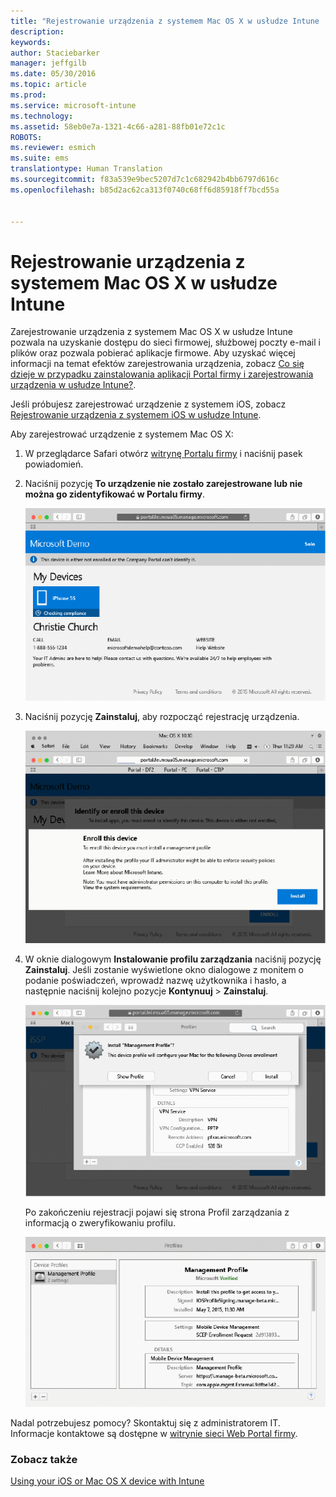 ```yaml
---
title: "Rejestrowanie urządzenia z systemem Mac OS X w usłudze Intune | Microsoft Intune"
description: 
keywords: 
author: Staciebarker
manager: jeffgilb
ms.date: 05/30/2016
ms.topic: article
ms.prod: 
ms.service: microsoft-intune
ms.technology: 
ms.assetid: 58eb0e7a-1321-4c66-a281-88fb01e72c1c
ROBOTS: 
ms.reviewer: esmich
ms.suite: ems
translationtype: Human Translation
ms.sourcegitcommit: f83a539e9bec5207d7c1c682942b4bb6797d616c
ms.openlocfilehash: b85d2ac62ca313f0740c68ff6d85918ff7bcd55a


---
```



# Rejestrowanie urządzenia z systemem Mac OS X w usłudze Intune

Zarejestrowanie urządzenia z systemem Mac OS X w usłudze Intune pozwala na uzyskanie dostępu do sieci firmowej, służbowej poczty e-mail i plików oraz pozwala pobierać aplikacje firmowe. Aby uzyskać więcej informacji na temat efektów zarejestrowania urządzenia, zobacz [Co się dzieje w przypadku zainstalowania aplikacji Portal firmy i zarejestrowania urządzenia w usłudze Intune?](what-happens-if-you-install-the-company-portal-app-and-enroll-your-device-in-intune-ios.md).

Jeśli próbujesz zarejestrować urządzenie z systemem iOS, zobacz [Rejestrowanie urządzenia z systemem iOS w usłudze Intune](enroll-your-device-in-intune-ios.md).


Aby zarejestrować urządzenie z systemem Mac OS X:

1.  W przeglądarce Safari otwórz [witrynę Portalu firmy](https://portal.manage.microsoft.com) i naciśnij pasek powiadomień.

2.  Naciśnij pozycję **To urządzenie nie zostało zarejestrowane lub nie można go zidentyfikować w Portalu firmy**.

    ![device-not-enrolled](./media/1-macosx-enroll-tap-enroll.png) 

3.  Naciśnij pozycję **Zainstaluj**, aby rozpocząć rejestrację urządzenia.

    ![tap-install-to-enroll](./media/2-macosx-enroll--install-button.png) 

4.  W oknie dialogowym **Instalowanie profilu zarządzania** naciśnij pozycję **Zainstaluj**. Jeśli zostanie wyświetlone okno dialogowe z monitem o podanie poświadczeń, wprowadź nazwę użytkownika i hasło, a następnie naciśnij kolejno pozycje **Kontynuuj** &gt; **Zainstaluj**.

    ![install-management-profile](./media/3-macosx-enroll-tap-install.png) 

    Po zakończeniu rejestracji pojawi się strona Profil zarządzania z informacją o zweryfikowaniu profilu.

    ![management-profile-verified](./media/4-macosx-enroll-done.png) 

Nadal potrzebujesz pomocy? Skontaktuj się z administratorem IT. Informacje kontaktowe są dostępne w [witrynie sieci Web Portal firmy](http://portal.manage.microsoft.com).

### Zobacz także
[Using your iOS or Mac OS X device with Intune](using-your-ios-or-mac-os-x-device-with-intune.md)


<!--HONumber=Jun16_HO4-->


